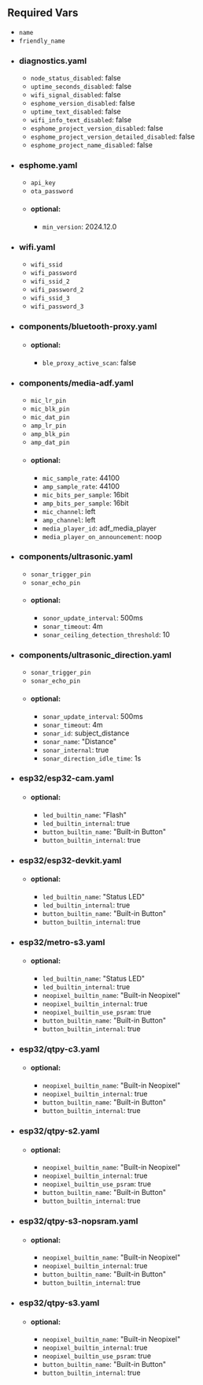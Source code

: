 ## Required Vars
- `name`
- `friendly_name`
- ### diagnostics.yaml
  - `node_status_disabled`: false
  - `uptime_seconds_disabled`: false
  - `wifi_signal_disabled`: false
  - `esphome_version_disabled`: false
  - `uptime_text_disabled`: false
  - `wifi_info_text_disabled`: false
  - `esphome_project_version_disabled`: false
  - `esphome_project_version_detailed_disabled`: false
  - `esphome_project_name_disabled`: false
- ### esphome.yaml
  - `api_key`
  - `ota_password`
  - #### optional:
    - `min_version`: 2024.12.0
- ### wifi.yaml
  - `wifi_ssid`
  - `wifi_password`
  - `wifi_ssid_2`
  - `wifi_password_2`
  - `wifi_ssid_3`
  - `wifi_password_3`
- ### components/bluetooth-proxy.yaml
  - #### optional:
    - `ble_proxy_active_scan`: false
- ### components/media-adf.yaml
  - `mic_lr_pin`
  - `mic_blk_pin`
  - `mic_dat_pin`
  - `amp_lr_pin`
  - `amp_blk_pin`
  - `amp_dat_pin`
  - #### optional:
    - `mic_sample_rate`: 44100
    - `amp_sample_rate`: 44100
    - `mic_bits_per_sample`: 16bit
    - `amp_bits_per_sample`: 16bit
    - `mic_channel`: left
    - `amp_channel`: left
    - `media_player_id`: adf_media_player
    - `media_player_on_announcement`: noop
- ### components/ultrasonic.yaml
  - `sonar_trigger_pin`
  - `sonar_echo_pin`
  - #### optional:
    - `sonor_update_interval`: 500ms
    - `sonar_timeout`: 4m
    - `sonar_ceiling_detection_threshold`: 10
- ### components/ultrasonic_direction.yaml
  - `sonar_trigger_pin`
  - `sonar_echo_pin`
  - #### optional:
    - `sonar_update_interval`: 500ms
    - `sonar_timeout`: 4m
    - `sonar_id`: subject_distance
    - `sonar_name`: "Distance"
    - `sonar_internal`: true
    - `sonar_direction_idle_time`: 1s
- ### esp32/esp32-cam.yaml
  - #### optional:
    - `led_builtin_name`: "Flash"
    - `led_builtin_internal`: true
    - `button_builtin_name`: "Built-in Button"
    - `button_builtin_internal`: true
- ### esp32/esp32-devkit.yaml
  - #### optional:
    - `led_builtin_name`: "Status LED"
    - `led_builtin_internal`: true
    - `button_builtin_name`: "Built-in Button"
    - `button_builtin_internal`: true
- ### esp32/metro-s3.yaml
  - #### optional:
    - `led_builtin_name`: "Status LED"
    - `led_builtin_internal`: true
    - `neopixel_builtin_name`: "Built-in Neopixel"
    - `neopixel_builtin_internal`: true
    - `neopixel_builtin_use_psram`: true
    - `button_builtin_name`: "Built-in Button"
    - `button_builtin_internal`: true
- ### esp32/qtpy-c3.yaml
  - #### optional:
    - `neopixel_builtin_name`: "Built-in Neopixel"
    - `neopixel_builtin_internal`: true
    - `button_builtin_name`: "Built-in Button"
    - `button_builtin_internal`: true
- ### esp32/qtpy-s2.yaml
  - #### optional:
    - `neopixel_builtin_name`: "Built-in Neopixel"
    - `neopixel_builtin_internal`: true
    - `neopixel_builtin_use_psram`: true
    - `button_builtin_name`: "Built-in Button"
    - `button_builtin_internal`: true
- ### esp32/qtpy-s3-nopsram.yaml
  - #### optional:
    - `neopixel_builtin_name`: "Built-in Neopixel"
    - `neopixel_builtin_internal`: true
    - `button_builtin_name`: "Built-in Button"
    - `button_builtin_internal`: true
- ### esp32/qtpy-s3.yaml
  - #### optional:
    - `neopixel_builtin_name`: "Built-in Neopixel"
    - `neopixel_builtin_internal`: true
    - `neopixel_builtin_use_psram`: true
    - `button_builtin_name`: "Built-in Button"
    - `button_builtin_internal`: true